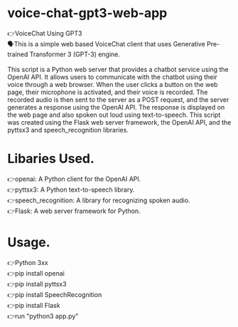 # voice-chat-gpt3-web-app
👉VoiceChat Using GPT3 
<br>🗣️This is a simple web based VoiceChat client that uses Generative Pre-trained Transformer 3 (GPT-3) engine.</br>
<br>This script is a Python web server that provides a chatbot service using the OpenAI API. It allows users to communicate with the chatbot using their voice through a web browser. When the user clicks a button on the web page, their microphone is activated, and their voice is recorded. The recorded audio is then sent to the server as a POST request, and the server generates a response using the OpenAI API. The response is displayed on the web page and also spoken out loud using text-to-speech. This script was created using the Flask web server framework, the OpenAI API, and the pyttsx3 and speech_recognition libraries.</br>

# Libaries Used.
👉openai: A Python client for the OpenAI API. <br>
👉pyttsx3: A Python text-to-speech library. <br>
👉speech_recognition: A library for recognizing spoken audio. <br>
👉Flask: A web server framework for Python. <br>

# Usage.
👉Python 3xx <br>
👉pip install openai <br>
👉pip install pyttsx3 <br>
👉pip install SpeechRecognition <br>
👉pip install Flask <br>
👉run "python3 app.py"

